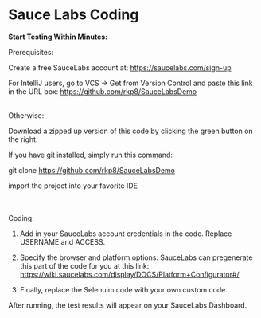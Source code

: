 # Sauce Labs Coding


<b>Start Testing Within Minutes:</b>

Prerequisites:

Create a free SauceLabs account at:
https://saucelabs.com/sign-up

For IntelliJ users, go to VCS -> Get from Version Control and paste this link in the URL box: https://github.com/rkp8/SauceLabsDemo
<br></br>

Otherwise:

Download a zipped up version of this code by clicking the green button on the right.

If you have git installed, simply run this command:

git clone https://github.com/rkp8/SauceLabsDemo

import the project into your favorite IDE


<br></br>
Coding:

1. Add in your SauceLabs account credentials in the code. Replace USERNAME and ACCESS.


2. Specify the browser and platform options:
  SauceLabs can pregenerate this part of the code for you at this link: https://wiki.saucelabs.com/display/DOCS/Platform+Configurator#/



3. Finally, replace the Selenuim code with your own custom code.



After running, the test results will appear on your SauceLabs Dashboard.

